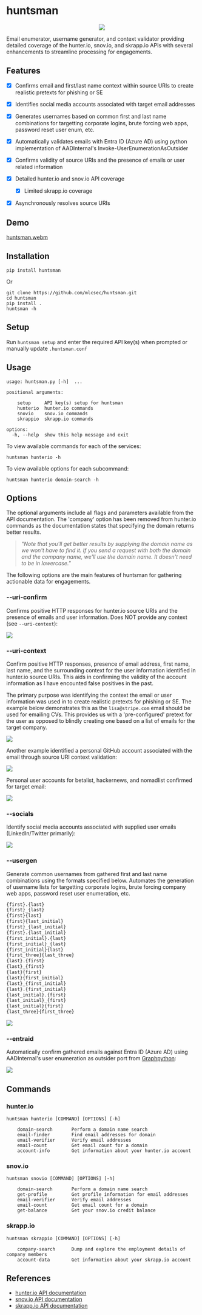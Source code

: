 # huntsman

<p align="center">
  <img src="./.github/huntsman.png" />
</p>

Email enumerator, username generator, and context validator providing detailed coverage of the hunter.io, snov.io, and skrapp.io APIs with several enhancements to streamline processing for engagements.

## Features

- [x] Confirms email and first/last name context within source URIs to create realistic pretexts for phishing or SE 
- [x] Identifies social media accounts associated with target email addresses
- [x] Generates usernames based on common first and last name combinations for targetting corporate logins, brute forcing web apps, password reset user enum, etc. 
- [x] Automatically validates emails with Entra ID (Azure AD) using python implementation of AADInternal's Invoke-UserEnumerationAsOutsider
- [x] Confirms validity of source URIs and the presence of emails or user related information
- [x] Detailed hunter.io and snov.io API coverage
  - [x] Limited skrapp.io coverage
- [x] Asynchronously resolves source URIs


## Demo

[huntsman.webm](https://github.com/user-attachments/assets/59f51fc5-c7c0-406d-b4f3-ee854d77e96e)

## Installation

```
pip install huntsman
```
Or
```
git clone https://github.com/mlcsec/huntsman.git
cd huntsman
pip install .
huntsman -h
```

## Setup

Run `huntsman setup` and enter the required API key(s) when prompted or manually update `.huntsman.conf`

## Usage

```
usage: huntsman.py [-h]  ...

positional arguments:

    setup     API key(s) setup for huntsman
    hunterio  hunter.io commands
    snovio    snov.io commands
    skrappio  skrapp.io commands

options:
  -h, --help  show this help message and exit
```
To view available commands for each of the services:
```
huntsman hunterio -h
```
To view available options for each subcommand:
```
huntsman hunterio domain-search -h
```

## Options

The optional arguments include all flags and parameters available from the API documentation. The 'company' option has been removed from hunter.io commands as the documentation states that specifying the domain returns better results.

> _"Note that you'll get better results by supplying the domain name as we won't have to find it. If you send a request with both the domain and the company name, we'll use the domain name. It doesn't need to be in lowercase."_

The following options are the main features of huntsman for gathering actionable data for engagements.

### --uri-confirm

Confirms positive HTTP responses for hunter.io source URIs and the presence of emails and user information. Does NOT provide any context (see `--uri-context`):

![](https://github.com/mlcsec/huntsman/blob/main/.github/confirm-email-uris.png)

### --uri-context

Confirm positive HTTP responses, presence of email address, first name, last name, and the surrounding context for the user information identified in hunter.io source URIs. This aids in confirming the validity of the account information as I have encounted false positives in the past. 

The primary purpose was identifying the context the email or user information was used in to create realistic pretexts for phishing or SE. The example below demonstrates this as the `lisa@stripe.com` email should be used for emailing CVs. This provides us with a 'pre-configured' pretext for the user as opposed to blindly creating one based on a list of emails for the target company. 

![](https://github.com/mlcsec/huntsman/blob/main/.github/context-cv-email-pretext.png)

Another example identified a personal GitHub account associated with the email through source URI context validation:

![](https://github.com/mlcsec/huntsman/blob/main/.github/context-github-found.png)

Personal user accounts for betalist, hackernews, and nomadlist confirmed for target email:

![](https://github.com/mlcsec/huntsman/blob/main/.github/uri-context-edwin.png)

### --socials

Identify social media accounts associated with supplied user emails (LinkedIn/Twitter primarily):

![](https://github.com/mlcsec/huntsman/blob/main/.github/socials.png)

### --usergen

Generate common usernames from gathered first and last name combinations using the formats specified below. Automates the generation of username lists for targetting corporate logins, brute forcing company web apps, password reset user enumeration, etc. 

```python
{first}.{last}
{first}_{last}
{first}{last}
{first}{last_initial}
{first}_{last_initial}
{first}.{last_initial}
{first_initial}.{last}
{first_initial}_{last}
{first_initial}{last}
{first_three}{last_three}
{last}.{first}
{last}_{first}
{last}{first}
{last}{first_initial}
{last}_{first_initial}
{last}.{first_initial}
{last_initial}.{first}
{last_initial}_{first}
{last_initial}{first}
{last_three}{first_three}
```

![](https://github.com/mlcsec/huntsman/blob/main/.github/username-gen.png)


### --entraid

Automatically confirm gathered emails against Entra ID (Azure AD) using AADInternal's user enumeration as outsider port from [Graphpython](https://github.com/mlcsec/Graphpython/wiki/Demos#invoke-userenumerationasoutsider):

![](https://github.com/mlcsec/huntsman/blob/main/.github/entraid.png)

## Commands

### hunter.io
```
huntsman hunterio [COMMAND] [OPTIONS] [-h] 

    domain-search       Perform a domain name search
    email-finder        Find email addresses for domain
    email-verifier      Verify email addresses
    email-count         Get email count for a domain
    account-info        Get information about your hunter.io account
```
### snov.io
```
huntsman snovio [COMMAND] [OPTIONS] [-h] 

    domain-search       Perform a domain name search
    get-profile         Get profile information for email addresses
    email-verifier      Verify email addresses
    email-count         Get email count for a domain
    get-balance         Get your snov.io credit balance
```
### skrapp.io
```
huntsman skrappio [COMMAND] [OPTIONS] [-h] 

    company-search      Dump and explore the employment details of company members
    account-data        Get information about your skrapp.io account
```

## References

- [hunter.io API documentation](https://hunter.io/api-documentation/v2)
- [snov.io API documentation](https://snov.io/api)
- [skrapp.io API documentation](https://skrapp.io/api)
